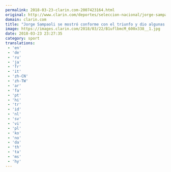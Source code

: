 ```yaml
---
permalink: 2018-03-23-clarin.com-2007423164.html
original: http://www.clarin.com/deportes/seleccion-nacional/jorge-sampaoli-mostro-conforme-triunfo-dio-pistas-lista-mundial_0_Syq1W-7cf.html
domain: clarin.com
title: "Jorge Sampaoli se mostró conforme con el triunfo y dio algunas pistas para la lista del Mundial"
image: https://images.clarin.com/2018/03/22/B1uflbmcM_600x338__1.jpg
date: 2018-03-23 23:27:35
category: sport
translations: 
 - 'en'
 - 'de'
 - 'ru'
 - 'ja'
 - 'fr'
 - 'it'
 - 'zh-CN'
 - 'zh-TW'
 - 'ar'
 - 'fa'
 - 'pt'
 - 'hi'
 - 'tr'
 - 'id'
 - 'nl'
 - 'sv'
 - 'vi'
 - 'pl'
 - 'ko'
 - 'no'
 - 'da'
 - 'th'
 - 'ta'
 - 'ms'
 - 'hy'
---
```


